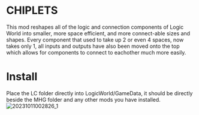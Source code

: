 # CHIPLETS
This mod reshapes all of the logic and connection components of Logic World into smaller, more space efficient, and more connect-able sizes and shapes. Every component that used to take up 2 or even 4 spaces, now takes only 1, all inputs and outputs have also been moved onto the top which allows for components to connect to eachother much more easily. 


# Install

Place the LC folder directly into LogicWorld/GameData, it should be directly beside the MHG folder and any other mods you have installed. 
![20231011002826_1](https://github.com/Apoxtrophe/LOOPS-Chiplets-LogicWorld-/assets/23144326/c72228ad-96e1-4d1a-9c99-e135419bbefb)
